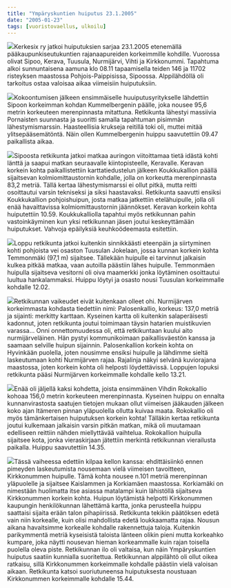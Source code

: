 ```yaml
---
title: "Ympäryskuntien huiputus 23.1.2005"
date: "2005-01-23"
tags: [vuoristovaellus, ulkoilu]
---
```


[![](/images/ymparyskuntien-huiputus-23.1.2005/luokittelematonhuiputus20050123_2b.jpg)](/images/ymparyskuntien-huiputus-23.1.2005/luokittelematonhuiputus20050123_2b.jpg)Kerkesix
ry jatkoi huiputuksien sarjaa 23.1.2005 etenemällä
pääkaupunkiseutukuntien rajanaapureiden korkeimmille kohdille. Vuorossa
olivat Sipoo, Kerava, Tuusula, Nurmijärvi, Vihti ja Kirkkonummi.
Tapahtuma alkoi sunnuntaisena aamuna klo 08.11 tapaamisella teiden 146
ja 11702 risteyksen maastossa Pohjois-Paippisissa, Sipoossa.
Alppilähdöllä oli tarkoitus ostaa valoisaa aikaa viimeisiin
huiputuksiin.

[![](/images/ymparyskuntien-huiputus-23.1.2005/luokittelematonhuiputus20050123_1b%203.jpg)](/images/ymparyskuntien-huiputus-23.1.2005/luokittelematonhuiputus20050123_1b%203.jpg)Kokoontumisen
jälkeen ensimmäiselle huuiputusyritykselle lähdettiin Sipoon korkeimman
kohdan Kummelbergenin päälle, joka nousee 95,6 metrin korkeuteen
merenpinnasta mitattuna. Retkikunta lähestyi massiivia Pornaisten
suunnasta ja suoritti samalla tapahtuman pisimmän lähestymismarssin.
Haasteellisia krukseja reitillä toki oli, muttei mitää
ylitsepääsemätöntä. Näin ollen Kummelbergenin huippu saavutettiin 09.47
paikallista aikaa.

[![](/images/ymparyskuntien-huiputus-23.1.2005/luokittelematonhuiputus20050123_4b.jpg)](/images/ymparyskuntien-huiputus-23.1.2005/luokittelematonhuiputus20050123_4b.jpg)Sipoosta
retkikunta jatkoi matkaa auringon viitoittamaa tietä idästä kohti länttä
ja saapui matkan seuraavalle kiintopisteelle, Keravalle. Keravan korkein
kohta paikallistettiin karttatiedustelun jälkeen Koukkukallion päällä
sijaitsevan kolmiomittaustornin kohdalle, jolla on korkeutta
merenpinnasta 83,2 metriä. Tällä kertaa lähestymismarssi ei ollut pitkä,
mutta reitti osoittautui varsin tekniseksi ja siksi haastavaksi.
Retkikunta saavutti ensiksi Koukkukallion pohjoishuipun, josta matkaa
jatkettiin etelähuipulle, jolla oli enää havaittavissa
kolmiomittaustornin jäännökset. Keravan korkein kohta huiputettiin
10.59. Koukkukalliolla tapahtui myös retkikunnan pahin vastoinkäyminen
kun yksi retkikunnan jäsen joutui keskeyttämään huiputukset. Vahvoja
epäilyksiä keuhkoödeemasta esitettiin.

[![](/images/ymparyskuntien-huiputus-23.1.2005/luokittelematonhuiputus20050123_5b.jpg)](/images/ymparyskuntien-huiputus-23.1.2005/luokittelematonhuiputus20050123_5b.jpg)Loppu
retkikunta jatkoi kuitenkin sinnikkäästi eteenpäin ja siirtyminen kohti
pohjoista vei osaston Tuusulan Jokelaan, jossa kunnan korkein kohta
Temmonmäki (97,1 m) sijaitsee. Tällekään huipulle ei tarvinnut jalkaisin
kulkea pitkää matkaa, vaan autoilla päästiin lähes huipulle. Temmonmäen
huipulla sijaitseva vesitorni oli oiva maamerkki jonka löytäminen
osoittautui luultua hankalammaksi. Huippu löytyi ja osasto nousi
Tuusulan korkeimmalle kohdalle 12.02.

[![](/images/ymparyskuntien-huiputus-23.1.2005/luokittelematonhuiputus20050123_6b.jpg)](/images/ymparyskuntien-huiputus-23.1.2005/luokittelematonhuiputus20050123_6b.jpg)Retkikunnan
vaikeudet eivät kuitenkaan olleet ohi. Nurmijärven korkeimmasta kohdasta
tiedettiin nimi: Palosenkallio, korkeus: 137,0 metriä ja sijainti:
merkitty karttaan. Kyseinen kartta oli kuitenkin salaperäisesti
kadonnut, joten retkikunta joutui toimimaan täysin hatarien muistikuvien
varassa... Onni onnettomuudessa oli, että retkikuntaan kuului aito
nurmijärveläinen. Hän pystyi kommunikoimaan paikallisväestön kanssa ja
saamaan selville huipun sijainnin. Palosenkallion korkein kohta on
Hyvinkään puolella, joten nousimme ensiksi huipulle ja lähdimme sieltä
laskeutumaan kohti Nurmijärven rajaa. Rajalinja näkyi selvänä
kuviorajana maastossa, joten korkein kohta oli helposti löydettävissä.
Loppujen lopuksi retkikunta pääsi Nurmijärven korkeimmalle kohdalle
kello 13.21.

[![](/images/ymparyskuntien-huiputus-23.1.2005/luokittelematonhuiputus20050123_7b.jpg)](/images/ymparyskuntien-huiputus-23.1.2005/luokittelematonhuiputus20050123_7b.jpg)Enää
oli jäljellä kaksi kohdetta, joista ensimmäinen Vihdin Rokokallio kohoaa
156,0 metrin korkeuteen merenpinnasta. Kyseinen huippu on ennalta
kunnanvirastosta saatujen tietojen mukaan ollut viimeisen jääkauden
jälkeen koko ajan Itämeren pinnan yläpuolella ollutta kuivaa maata.
Rokokallio oli myös tämänkertaisen huiputuksen korkein kohta! Tälläkin
kertaa retkikunta joutui kulkemaan jalkaisin varsin pitkän matkan, mikä
oli muutamaan edelliseen reittiin nähden miellyttävää vaihtelua.
Rokokallion huipulla sijaitsee kota, jonka vieraskirjaan jätettiin
merkintä retkikunnan vierailusta paikalla. Huippu saavutettiin 14.35.

[![](/images/ymparyskuntien-huiputus-23.1.2005/luokittelematonhuiputus20050123_8b.jpg)](/images/ymparyskuntien-huiputus-23.1.2005/luokittelematonhuiputus20050123_8b.jpg)Tässä
vaiheessa edettiin kilpaa kellon kanssa: ehdittäisiinkö ennen pimeyden
laskeutumista nousemaan vielä viimeisen tavoitteen, Kirkkonummen
huipulle. Tämä kohta nousee n.101 metriä merenpinnan yläpuolelle ja
sijaitsee Kaislammen ja Korkiamäen maastossa. Korkiamäki on nimestään
huolimatta itse asiassa matalampi kuin lähistöllä sijaitseva
Kirkkonummen korkein kohta. Huipun löytämistä helpotti Kirkkonummen
kaupungin henkilökunnan lähettämä kartta, jonka perusteella huippu
saattaisi sijaita erään talon pihapiirissä. Retkikunta tekikin päätöksen
edetä vain niin korkealle, kuin olisi mahdollista edetä loukkaamatta
rajaa. Nousun aikana havaitsimme korkealle kohdalle rakennettuja taloja.
Kuitenkin parikymmentä metriä kyseisistä taloista länteen olikin pieni
mutta korkeahko kumpare, joka näytti nousevan hieman korkeammalle kuin
rajan toisella puolella oleva piste. Retkikunnan ilo oli valtaisa, kun
näin Ympäryskuntien huiputus saatiin kunnialla suoritettua. Retkikunnan
alppilähtö oli ollut oikea ratkaisu, sillä Kirkkonummen korkeimmalle
kohdalle päästiin vielä valoisan aikaan. Retkikunta katsoi
suoriutuneensa huiputuksesta noustuaan Kirkkonummen korkeimmalle
kohdalle 15.44.